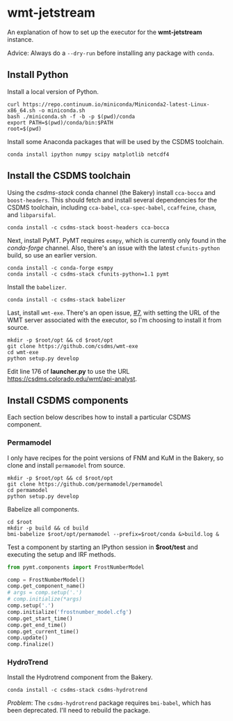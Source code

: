 # wmt-jetstream

An explanation of how to set up the executor for the **wmt-jetstream**
instance.

Advice:
Always do a `--dry-run` before installing any package with `conda`.


## Install Python

Install a local version of Python.

    curl https://repo.continuum.io/miniconda/Miniconda2-latest-Linux-x86_64.sh -o miniconda.sh
    bash ./miniconda.sh -f -b -p $(pwd)/conda
    export PATH=$(pwd)/conda/bin:$PATH
    root=$(pwd)

Install some Anaconda packages that will be used by the CSDMS toolchain.

    conda install ipython numpy scipy matplotlib netcdf4


## Install the CSDMS toolchain

Using the *csdms-stack* conda channel (the Bakery)
install `cca-bocca` and `boost-headers`.
This should fetch and install
several dependencies for the CSDMS toolchain,
including `cca-babel`, `cca-spec-babel`, `ccaffeine`,
`chasm`, and `libparsifal`.

    conda install -c csdms-stack boost-headers cca-bocca

Next, install PyMT.
PyMT requires `esmpy`,
which is currently only found in the *conda-forge* channel.
Also,
there's an issue with the latest `cfunits-python` build,
so use an earlier version.

    conda install -c conda-forge esmpy
    conda install -c csdms-stack cfunits-python=1.1 pymt

Install the `babelizer`.

    conda install -c csdms-stack babelizer

Last, install `wmt-exe`.
There's an open issue, [#7](https://github.com/csdms/wmt-exe/issues/7),
with setting the URL of the WMT server associated with the executor,
so I'm choosing to install it from source.

    mkdir -p $root/opt && cd $root/opt
    git clone https://github.com/csdms/wmt-exe
    cd wmt-exe
    python setup.py develop

Edit line 176 of **launcher.py** to use the URL
https://csdms.colorado.edu/wmt/api-analyst.


## Install CSDMS components

Each section below
describes how to install a particular CSDMS component.


### Permamodel

I only have recipes for the point versions of FNM and KuM
in the Bakery, so
clone and install `permamodel` from source.

    mkdir -p $root/opt && cd $root/opt
    git clone https://github.com/permamodel/permamodel
    cd permamodel
    python setup.py develop

Babelize all components.

    cd $root
    mkdir -p build && cd build
    bmi-babelize $root/opt/permamodel --prefix=$root/conda &>build.log &

Test a component by starting an IPython session
in **$root/test**
and executing the setup and IRF methods.
```python
from pymt.components import FrostNumberModel

comp = FrostNumberModel()
comp.get_component_name()
# args = comp.setup('.')
# comp.initialize(*args)
comp.setup('.')
comp.initialize('frostnumber_model.cfg')
comp.get_start_time()
comp.get_end_time()
comp.get_current_time()
comp.update()
comp.finalize()
```


### HydroTrend

Install the Hydrotrend component from the Bakery.

    conda install -c csdms-stack csdms-hydrotrend

*Problem*:
The `csdms-hydrotrend` package requires `bmi-babel`,
which has been deprecated.
I'll need to rebuild the package.

